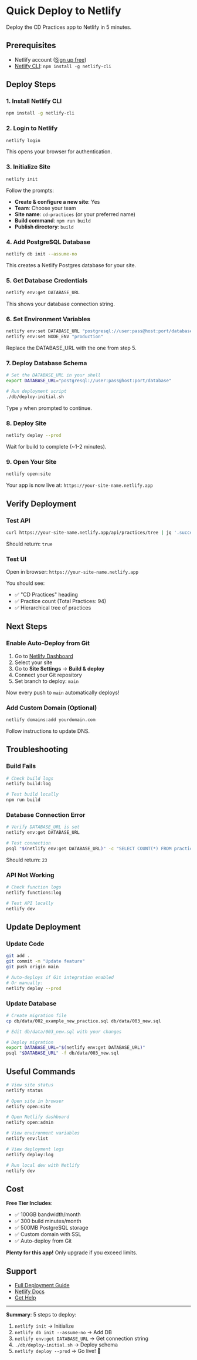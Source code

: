 # Quick Deploy to Netlify

Deploy the CD Practices app to Netlify in 5 minutes.

## Prerequisites

- Netlify account ([Sign up free](https://app.netlify.com/signup))
- [Netlify CLI](https://docs.netlify.com/cli/get-started/): `npm install -g netlify-cli`

## Deploy Steps

### 1. Install Netlify CLI

```bash
npm install -g netlify-cli
```

### 2. Login to Netlify

```bash
netlify login
```

This opens your browser for authentication.

### 3. Initialize Site

```bash
netlify init
```

Follow the prompts:

- **Create & configure a new site**: Yes
- **Team**: Choose your team
- **Site name**: `cd-practices` (or your preferred name)
- **Build command**: `npm run build`
- **Publish directory**: `build`

### 4. Add PostgreSQL Database

```bash
netlify db init --assume-no
```

This creates a Netlify Postgres database for your site.

### 5. Get Database Credentials

```bash
netlify env:get DATABASE_URL
```

This shows your database connection string.

### 6. Set Environment Variables

```bash
netlify env:set DATABASE_URL "postgresql://user:pass@host:port/database"
netlify env:set NODE_ENV "production"
```

Replace the DATABASE_URL with the one from step 5.

### 7. Deploy Database Schema

```bash
# Set the DATABASE_URL in your shell
export DATABASE_URL="postgresql://user:pass@host:port/database"

# Run deployment script
./db/deploy-initial.sh
```

Type `y` when prompted to continue.

### 8. Deploy Site

```bash
netlify deploy --prod
```

Wait for build to complete (~1-2 minutes).

### 9. Open Your Site

```bash
netlify open:site
```

Your app is now live at: `https://your-site-name.netlify.app`

## Verify Deployment

### Test API

```bash
curl https://your-site-name.netlify.app/api/practices/tree | jq '.success'
```

Should return: `true`

### Test UI

Open in browser: `https://your-site-name.netlify.app`

You should see:

- ✅ "CD Practices" heading
- ✅ Practice count (Total Practices: 94)
- ✅ Hierarchical tree of practices

## Next Steps

### Enable Auto-Deploy from Git

1. Go to [Netlify Dashboard](https://app.netlify.com/)
2. Select your site
3. Go to **Site Settings** → **Build & deploy**
4. Connect your Git repository
5. Set branch to deploy: `main`

Now every push to `main` automatically deploys!

### Add Custom Domain (Optional)

```bash
netlify domains:add yourdomain.com
```

Follow instructions to update DNS.

## Troubleshooting

### Build Fails

```bash
# Check build logs
netlify build:log

# Test build locally
npm run build
```

### Database Connection Error

```bash
# Verify DATABASE_URL is set
netlify env:get DATABASE_URL

# Test connection
psql "$(netlify env:get DATABASE_URL)" -c "SELECT COUNT(*) FROM practices;"
```

Should return: `23`

### API Not Working

```bash
# Check function logs
netlify functions:log

# Test API locally
netlify dev
```

## Update Deployment

### Update Code

```bash
git add .
git commit -m "Update feature"
git push origin main

# Auto-deploys if Git integration enabled
# Or manually:
netlify deploy --prod
```

### Update Database

```bash
# Create migration file
cp db/data/002_example_new_practice.sql db/data/003_new.sql

# Edit db/data/003_new.sql with your changes

# Deploy migration
export DATABASE_URL="$(netlify env:get DATABASE_URL)"
psql "$DATABASE_URL" -f db/data/003_new.sql
```

## Useful Commands

```bash
# View site status
netlify status

# Open site in browser
netlify open:site

# Open Netlify dashboard
netlify open:admin

# View environment variables
netlify env:list

# View deployment logs
netlify deploy:log

# Run local dev with Netlify
netlify dev
```

## Cost

**Free Tier Includes**:

- ✅ 100GB bandwidth/month
- ✅ 300 build minutes/month
- ✅ 500MB PostgreSQL storage
- ✅ Custom domain with SSL
- ✅ Auto-deploy from Git

**Plenty for this app!** Only upgrade if you exceed limits.

## Support

- [Full Deployment Guide](./NETLIFY-DEPLOYMENT.md)
- [Netlify Docs](https://docs.netlify.com/)
- [Get Help](https://answers.netlify.com/)

---

**Summary**: 5 steps to deploy:

1. `netlify init` → Initialize
2. `netlify db init --assume-no` → Add DB
3. `netlify env:get DATABASE_URL` → Get connection string
4. `./db/deploy-initial.sh` → Deploy schema
5. `netlify deploy --prod` → Go live! 🚀

